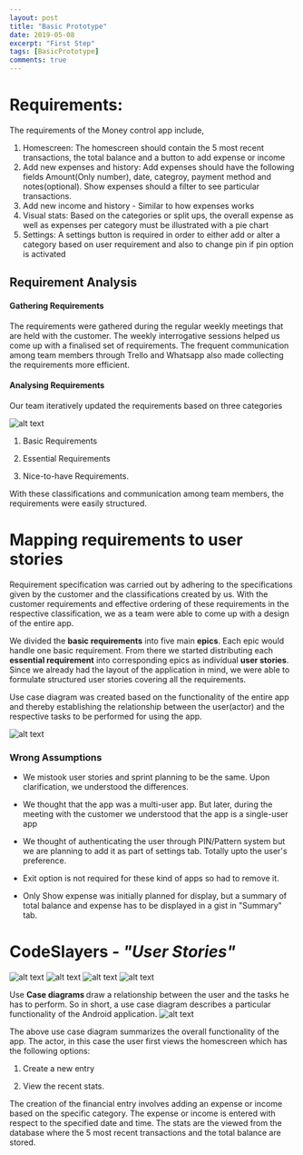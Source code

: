 ```yaml
---
layout: post
title: "Basic Prototype"
date: 2019-05-08
excerpt: "First Step"
tags: [BasicPrototype]
comments: true
---
```


<h1><b>Requirements:</b></h1>
The requirements of the Money control app include, 

1. Homescreen: The homescreen should contain the 5 most recent transactions, the total balance and a button to add expense or income
2. Add new expenses and history: Add expenses should have the following fields Amount(Only number), date, categroy, payment method and notes(optional). Show expenses should a filter to see particular transactions. 
3. Add new income and history - Similar to how expenses works  
4. Visual stats: Based on the categories or split ups, the overall expense as well as expenses per category must be illustrated with a pie chart
5. Settings: A settings button is required in order to either add or alter a category based on user requirement and also to change pin if pin option is activated 

<h2><b>Requirement Analysis</b></h2>

<h4><b>Gathering Requirements</b></h4>
The requirements were gathered during the regular weekly meetings that are held with the customer. The weekly interrogative sessions helped us come up with a finalised set of requirements. The frequent communication among team members through Trello and Whatsapp also made collecting the requirements more efficient.

<h4><b>Analysing Requirements </b></h4>
Our team iteratively updated the requirements based on three categories

![alt text](https://live.staticflickr.com/65535/32882269937_f243e0a4c7_o_d.png)

1. Basic Requirements

2. Essential Requirements

3. Nice-to-have Requirements.

With these classifications and communication among team members, the requirements were easily structured.

<h1><b>Mapping requirements to user stories</b></h1>

Requirement specification was carried out by adhering to the specifications given by the customer and the classifications created by us. With the customer requirements and effective ordering of these requirements in the respective classification, we as a team were able to come up with a design of the entire app.

We divided the <b>basic requirements</b> into five main <b>epics</b>. Each epic would handle one basic requirement. From there we started distributing each <b>essential requirement</b> into corresponding epics as individual <b>user stories</b>. Since we already had the layout of the application in mind, we were able to formulate  structured user stories covering all the requirements. 

Use case diagram was created based on the functionality of the entire app and thereby establishing the relationship between the user(actor) and the respective tasks to be performed for using the app.

![alt text](https://live.staticflickr.com/65535/47766134651_ebec2fd96e_o_d.png)

<h3><b>Wrong Assumptions</b></h3>

* We mistook user stories and sprint planning to be the same. Upon clarification, we understood the differences.

* We thought that the app was a multi-user app. But later, during the meeting with the customer we understood that the app is a single-user app

* We thought of authenticating the user through PIN/Pattern system but we are planning to add it as part of settings tab.
Totally upto the user's preference.

* Exit option is not required for these kind of apps so had to remove it.

* Only Show expense was initially planned for display, but a summary of total balance and expense has to be displayed in a gist in "Summary" tab.

<h1><b>CodeSlayers</b><i> - "User Stories"</i></h1>

![alt text](https://live.staticflickr.com/65535/47766134841_8797f07839_o_d.png)
![alt text](https://live.staticflickr.com/65535/47713724822_5606122c2b_o_d.png)
![alt text](https://live.staticflickr.com/65535/47766134711_9de71bfffb_o_d.png)
![alt text](https://live.staticflickr.com/65535/47766134681_112730dbdd_o_d.png)


Use <b>Case diagrams </b> draw a relationship between the user and the tasks he has to perform. So in short, a use case diagram describes a particular functionality of the Android application.
![alt text](https://live.staticflickr.com/65535/47766134881_eef4db00aa_o_d.png)

The above use case diagram summarizes the overall  functionality of the app. The actor, in this case the user first views the homescreen which has the following options:
1. Create a new entry

2. View the recent stats.

The creation of the financial entry involves adding an expense or income based on the specific category. The expense or income is entered with respect to the specified date and time.
The stats are the viewed from the database where the 5 most recent transactions and the total balance are stored.

<!--<h1> Working video </h1>
![alt text](https://www.flickr.com/video_download.gne?id=32822689097)
<h1>App downloadable link </h1>-->










